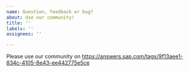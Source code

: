 ```yaml
---
name: Question, feedback or bug?
about: Use our community!
title: ''
labels: ''
assignees: ''

---
```


Please use our community on https://answers.sap.com/tags/9f13aee1-834c-4105-8e43-ee442775e5ce
